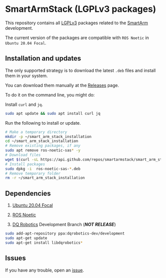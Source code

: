 # SmartArmStack (LGPLv3 packages)

This repository contains all [LGPLv3](https://tldrlegal.com/license/gnu-lesser-general-public-license-v3-(lgpl-3)) packages related to the [SmartArm](http://doi.org/10.1002/rcs.2053) development.

The current version of the packages are compatible with `ROS Noetic` in `Ubuntu 20.04 Focal`.

## Installation and updates
The only supported strategy is to download the latest `.deb` files and install them in your system.

You can download them manually at the [Releases](https://github.com/SmartArmStack/smart_arm_stack/releases) page.

To do it on the command line, you might do:

Install `curl` and `jq`.
```sh
sudo apt update && sudo apt install curl jq
```

Run the following to install or update.
```sh
# Make a temporary directory
mkdir -p ~/smart_arm_stack_installation
cd ~/smart_arm_stack_installation
# Remove existing packages, if any
sudo apt remove ros-noetic-sas* -y
# Download files
wget $(curl -sL https://api.github.com/repos/smartarmstack/smart_arm_stack/releases/latest | jq -r '.assets[].browser_download_url')
# Install packages
sudo dpkg -i  ros-noetic-sas-*.deb
# Remove temporary folder
rm -r ~/smart_arm_stack_installation
```

## Dependencies

1. [Ubuntu 20.04 Focal](https://releases.ubuntu.com/20.04/)

2. [ROS Noetic](http://wiki.ros.org/noetic/Installation/Ubuntu)

3. [DQ Robotics](https://dqrobotics.github.io/) Development Branch (***NOT RELEASE***)

```sh
sudo add-apt-repository ppa:dqrobotics-dev/development
sudo apt-get update
sudo apt-get install libdqrobotics*
```

## Issues

If you have any trouble, open an [issue](https://github.com/SmartArmStack/smart_arm_stack/issues).
